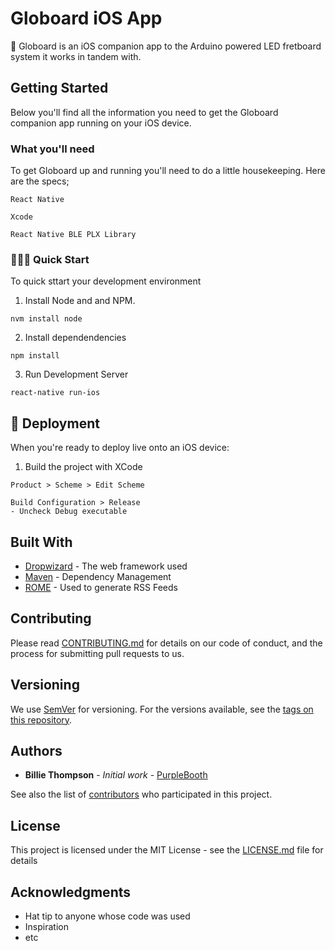 # Globoard iOS App

📣 Globoard is an iOS companion app to the Arduino powered LED fretboard system it works in tandem with. 

## Getting Started

Below you'll find all the information you need to get the Globoard companion app running on your iOS device.

### What you'll need

To get Globoard up and running you'll need to do a little housekeeping. Here are the specs;

```
React Native
```
```
Xcode
```
```
React Native BLE PLX Library
```

### 🏃🏽‍♀️ Quick Start

To quick sttart your development environment

1. Install Node and and NPM.

```
nvm install node
```
2. Install dependendencies
```
npm install 
```
3. Run Development Server
```
react-native run-ios
```

## 🚀 Deployment

When you're ready to deploy live onto an iOS device:

1. Build the project with XCode
```
Product > Scheme > Edit Scheme
```
```
Build Configuration > Release
- Uncheck Debug executable
```

## Built With

* [Dropwizard](http://www.dropwizard.io/1.0.2/docs/) - The web framework used
* [Maven](https://maven.apache.org/) - Dependency Management
* [ROME](https://rometools.github.io/rome/) - Used to generate RSS Feeds

## Contributing

Please read [CONTRIBUTING.md](https://gist.github.com/PurpleBooth/b24679402957c63ec426) for details on our code of conduct, and the process for submitting pull requests to us.

## Versioning

We use [SemVer](http://semver.org/) for versioning. For the versions available, see the [tags on this repository](https://github.com/your/project/tags). 

## Authors

* **Billie Thompson** - *Initial work* - [PurpleBooth](https://github.com/PurpleBooth)

See also the list of [contributors](https://github.com/your/project/contributors) who participated in this project.

## License

This project is licensed under the MIT License - see the [LICENSE.md](LICENSE.md) file for details

## Acknowledgments

* Hat tip to anyone whose code was used
* Inspiration
* etc
